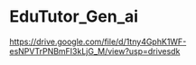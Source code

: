 # EduTutor_Gen_ai 
https://drive.google.com/file/d/1tny4GphK1WF-esNPVTrPNBmFI3kLjG_M/view?usp=drivesdk
